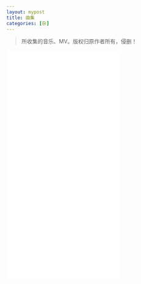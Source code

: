 ```yaml
---
layout: mypost
title: 曲集
categories: [杂]
---
```


> 所收集的音乐、MV。版权归原作者所有，侵删！

<!--i-->
<iframe src="//player.bilibili.com/player.html?aid=294497209&bvid=BV1uF41187TF&cid=447804870&page=1&danmaku=0" scrolling="no" border="0" frameborder="no" framespacing="0" allowfullscreen="true"> </iframe>


<!--s-->
<iframe src="//player.bilibili.com/player.html?aid=511151900&bvid=BV1hu411C7cR&cid=589707719&page=1&danmaku=0" scrolling="no" border="0" frameborder="no" framespacing="0" allowfullscreen="true"> </iframe>
<iframe src="//player.bilibili.com/player.html?aid=23641&bvid=BV1Hx411c7Gh&cid=38957&page=1&danmaku=0" scrolling="no" border="0" frameborder="no" framespacing="0" allowfullscreen="true"> </iframe>
<iframe src="//player.bilibili.com/player.html?aid=806062962&bvid=BV1h34y1S7Gk&cid=422885085&page=1&danmaku=0" scrolling="no" border="0" frameborder="no" framespacing="0" allowfullscreen="true"> </iframe>
